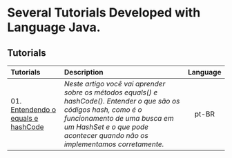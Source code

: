 # Several Tutorials Developed with Language Java.

## Tutorials

| Tutorials | Description | Language |
| :--- |:---| :---:|
| 01. [Entendendo o equals e hashCode](http://blog.algaworks.com/entendendo-o-equals-e-hashcode/)| *Neste artigo você vai aprender sobre os métodos equals() e hashCode(). Entender o que são os códigos hash, como é o funcionamento de uma busca em um HashSet e o que pode acontecer quando não os implementamos corretamente.* | pt-BR |
